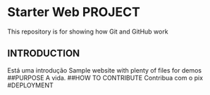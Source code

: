 # Starter Web PROJECT

This repository is for showing how Git and GitHub work

## INTRODUCTION
Está uma introdução
Sample website with plenty of files for demos
##PURPOSE
A vida.
##HOW TO CONTRIBUTE
Contribua com o pix
#DEPLOYMENT